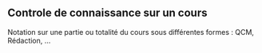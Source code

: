## Controle de connaissance sur un cours 

Notation sur une partie ou totalité du cours sous différentes formes : QCM, Rédaction, ...
